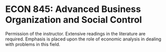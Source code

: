 # ECON 845: Advanced Business Organization and Social Control

Permission of the instructor. Extensive readings in the literature are required. Emphasis is placed upon the role of economic analysis in dealing with problems in this field.